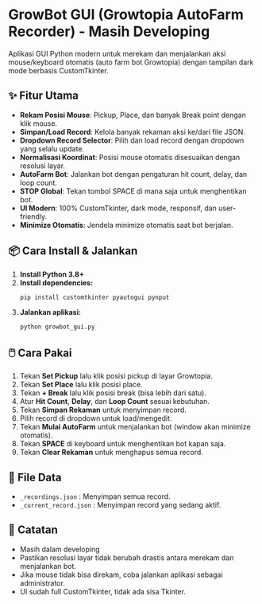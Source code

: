 # GrowBot GUI (Growtopia AutoFarm Recorder) - Masih Developing

Aplikasi GUI Python modern untuk merekam dan menjalankan aksi mouse/keyboard otomatis (auto farm bot Growtopia) dengan tampilan dark mode berbasis CustomTkinter.

## ✨ Fitur Utama
- **Rekam Posisi Mouse**: Pickup, Place, dan banyak Break point dengan klik mouse.
- **Simpan/Load Record**: Kelola banyak rekaman aksi ke/dari file JSON.
- **Dropdown Record Selector**: Pilih dan load record dengan dropdown yang selalu update.
- **Normalisasi Koordinat**: Posisi mouse otomatis disesuaikan dengan resolusi layar.
- **AutoFarm Bot**: Jalankan bot dengan pengaturan hit count, delay, dan loop count.
- **STOP Global**: Tekan tombol SPACE di mana saja untuk menghentikan bot.
- **UI Modern**: 100% CustomTkinter, dark mode, responsif, dan user-friendly.
- **Minimize Otomatis**: Jendela minimize otomatis saat bot berjalan.

## 📦 Cara Install & Jalankan
1. **Install Python 3.8+**
2. **Install dependencies:**
   ```bash
   pip install customtkinter pyautogui pynput
   ```
3. **Jalankan aplikasi:**
   ```bash
   python growbot_gui.py
   ```

## 🖱️ Cara Pakai
1. Tekan **Set Pickup** lalu klik posisi pickup di layar Growtopia.
2. Tekan **Set Place** lalu klik posisi place.
3. Tekan **+ Break** lalu klik posisi break (bisa lebih dari satu).
4. Atur **Hit Count**, **Delay**, dan **Loop Count** sesuai kebutuhan.
5. Tekan **Simpan Rekaman** untuk menyimpan record.
6. Pilih record di dropdown untuk load/mengedit.
7. Tekan **Mulai AutoFarm** untuk menjalankan bot (window akan minimize otomatis).
8. Tekan **SPACE** di keyboard untuk menghentikan bot kapan saja.
9. Tekan **Clear Rekaman** untuk menghapus semua record.

## 📁 File Data
- `_recordings.json` : Menyimpan semua record.
- `_current_record.json` : Menyimpan record yang sedang aktif.

## 📝 Catatan
- Masih dalam developing
- Pastikan resolusi layar tidak berubah drastis antara merekam dan menjalankan bot.
- Jika mouse tidak bisa direkam, coba jalankan aplikasi sebagai administrator.
- UI sudah full CustomTkinter, tidak ada sisa Tkinter.
